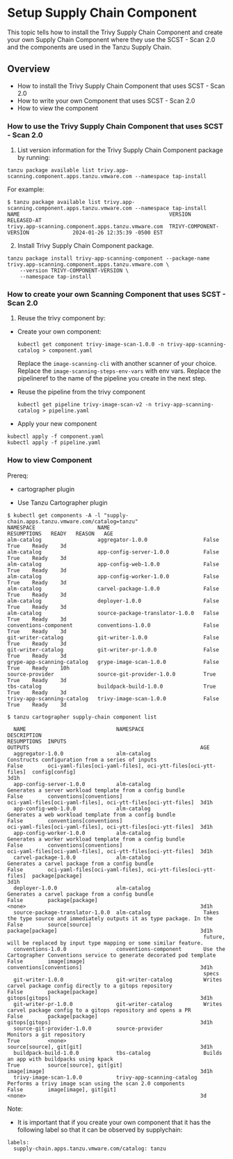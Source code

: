 # Setup Supply Chain Component

This topic tells how to install the Trivy Supply Chain Component and create your own Supply Chain Component where they use the SCST - Scan 2.0 and the components are used in the Tanzu Supply Chain.

## Overview

* How to install the Trivy Supply Chain Component that uses SCST - Scan 2.0
* How to write your own Component that uses SCST - Scan 2.0
* How to view the component

### How to use the Trivy Supply Chain Component that uses SCST - Scan 2.0

1. List version information for the Trivy Supply Chain Component package by running:
```
tanzu package available list trivy.app-scanning.component.apps.tanzu.vmware.com --namespace tap-install
```

For example:
```
$ tanzu package available list trivy.app-scanning.component.apps.tanzu.vmware.com --namespace tap-install
NAME                                                VERSION                              RELEASED-AT
trivy.app-scanning.component.apps.tanzu.vmware.com  TRIVY-COMPONENT-VERSION              2024-01-26 12:35:39 -0500 EST
```

2. Install Trivy Supply Chain Component package.
```
tanzu package install trivy-app-scanning-component --package-name trivy.app-scanning.component.apps.tanzu.vmware.com \
    --version TRIVY-COMPONENT-VERSION \
    --namespace tap-install
```


### How to create your own Scanning Component that uses SCST - Scan 2.0

1. Reuse the trivy component by:

  * Create your own component:
    ```
    kubectl get component trivy-image-scan-1.0.0 -n trivy-app-scanning-catalog > component.yaml
    ```
    Replace the `image-scanning-cli` with another scanner of your choice.
    Replace the `image-scanning-steps-env-vars` with env vars.
    Replace the pipelineref to the name of the pipeline you create in the next step.

  * Reuse the pipeline from the trivy component
    ```
    kubectl get pipeline trivy-image-scan-v2 -n trivy-app-scanning-catalog > pipeline.yaml
    ```

  * Apply your new component
  ```
  kubectl apply -f component.yaml
  kubectl apply -f pipeline.yaml
  ```


### How to view Component

Prereq:
* cartographer plugin

* Use Tanzu Cartographer plugin
```
$ kubectl get components -A -l "supply-chain.apps.tanzu.vmware.com/catalog=tanzu"
NAMESPACE                    NAME                              RESUMPTIONS   READY   REASON   AGE
alm-catalog                  aggregator-1.0.0                  False         True    Ready    3d
alm-catalog                  app-config-server-1.0.0           False         True    Ready    3d
alm-catalog                  app-config-web-1.0.0              False         True    Ready    3d
alm-catalog                  app-config-worker-1.0.0           False         True    Ready    3d
alm-catalog                  carvel-package-1.0.0              False         True    Ready    3d
alm-catalog                  deployer-1.0.0                    False         True    Ready    3d
alm-catalog                  source-package-translator-1.0.0   False         True    Ready    3d
conventions-component        conventions-1.0.0                 False         True    Ready    3d
git-writer-catalog           git-writer-1.0.0                  False         True    Ready    3d
git-writer-catalog           git-writer-pr-1.0.0               False         True    Ready    3d
grype-app-scanning-catalog   grype-image-scan-1.0.0            False         True    Ready    10h
source-provider              source-git-provider-1.0.0         True          True    Ready    3d
tbs-catalog                  buildpack-build-1.0.0             True          True    Ready    3d
trivy-app-scanning-catalog   trivy-image-scan-1.0.0            False         True    Ready    3d

$ tanzu cartographer supply-chain component list

  NAME                             NAMESPACE                   DESCRIPTION                                                                       RESUMPTIONS  INPUTS                                                        OUTPUTS                                                       AGE
  aggregator-1.0.0                 alm-catalog                 Constructs configuration from a series of inputs                                  False        oci-yaml-files[oci-yaml-files], oci-ytt-files[oci-ytt-files]  config[config]                                                3d1h
  app-config-server-1.0.0          alm-catalog                 Generates a server workload template from a config bundle                         False        conventions[conventions]                                      oci-yaml-files[oci-yaml-files], oci-ytt-files[oci-ytt-files]  3d1h
  app-config-web-1.0.0             alm-catalog                 Generates a web workload template from a config bundle                            False        conventions[conventions]                                      oci-yaml-files[oci-yaml-files], oci-ytt-files[oci-ytt-files]  3d1h
  app-config-worker-1.0.0          alm-catalog                 Generates a worker workload template from a config bundle                         False        conventions[conventions]                                      oci-yaml-files[oci-yaml-files], oci-ytt-files[oci-ytt-files]  3d1h
  carvel-package-1.0.0             alm-catalog                 Generates a carvel package from a config bundle                                   False        oci-yaml-files[oci-yaml-files], oci-ytt-files[oci-ytt-files]  package[package]                                              3d1h
  deployer-1.0.0                   alm-catalog                 Generates a carvel package from a config bundle                                   False        package[package]                                              <none>                                                        3d1h
  source-package-translator-1.0.0  alm-catalog                 Takes the type source and immediately outputs it as type package. In the          False        source[source]                                                package[package]                                              3d1h
                                                               future, will be replaced by input type mapping or some similar feature.
  conventions-1.0.0                conventions-component       Use the Cartographer Conventions service to generate decorated pod template       False        image[image]                                                  conventions[conventions]                                      3d1h
                                                               specs
  git-writer-1.0.0                 git-writer-catalog          Writes carvel package config directly to a gitops repository                      False        package[package]                                              gitops[gitops]                                                3d1h
  git-writer-pr-1.0.0              git-writer-catalog          Writes carvel package config to a gitops repository and opens a PR                False        package[package]                                              gitops[gitops]                                                3d1h
  source-git-provider-1.0.0        source-provider             Monitors a git repository                                                         True         <none>                                                        source[source], git[git]                                      3d1h
  buildpack-build-1.0.0            tbs-catalog                 Builds an app with buildpacks using kpack                                         True         source[source], git[git]                                      image[image]                                                  3d1h
  trivy-image-scan-1.0.0           trivy-app-scanning-catalog  Performs a trivy image scan using the scan 2.0 components                         False        image[image], git[git]                                        <none>                                                        3d
```

Note:
* It is important that if you create your own component that it has the following label so that it can be observed by supplychain:
```
labels:
  supply-chain.apps.tanzu.vmware.com/catalog: tanzu
```